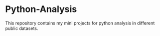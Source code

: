 # Python-Analysis
This repository contains my mini projects for python analysis in different public datasets. 
